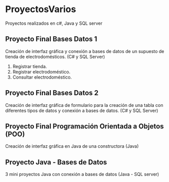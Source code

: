 # ProyectosVarios
Proyectos realizados en c#, Java y SQL server

## Proyecto Final Bases Datos 1
Creación de interfaz gráfica y conexión a bases de datos de un supuesto de tienda de electrodomésticos. (C# y SQL Server)
  1. Registrar tienda.
  2. Registrar electrodoméstico.
  3. Consultar electrodoméstico.

## Proyecto Final Bases Datos 2
Creación de interfaz gráfica de formulario para la creación de una tabla con diferentes tipos de datos y conexión a bases de datos. (C# y SQL Server)

## Proyecto Final Programación Orientada a Objetos (POO)
Creación de interfaz gráfica en Java de una constructora (Java)

## Proyecto Java - Bases de Datos
3 mini proyectos Java con conexión a bases de datos (Java - SQL server)
